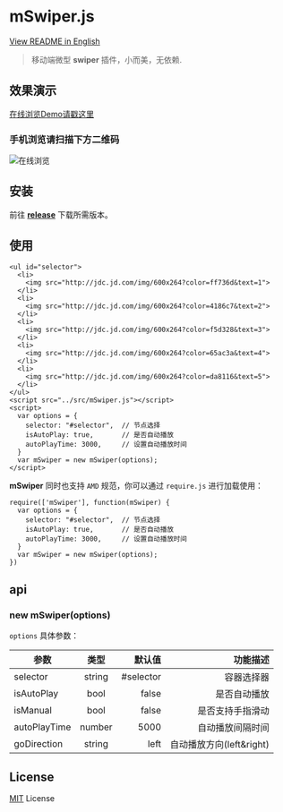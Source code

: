 # mSwiper.js

[View README in English](https://github.com/JohnsenZhou/vue-mobile-starter/blob/master/README_en.md)

> 移动端微型 **swiper** 插件，小而美，无依赖.

## 效果演示
[在线浏览Demo请戳这里](https://johnsenzhou.github.io/mSwiper.js/)
### 手机浏览请扫描下方二维码
![在线浏览](https://raw.githubusercontent.com/JohnsenZhou/NodeApp-Deploy/img/swiper.png)


## 安装
前往 **[release](https://github.com/JohnsenZhou/mSwiper.js/releases)** 下载所需版本。

## 使用

```
<ul id="selector">
  <li>
    <img src="http://jdc.jd.com/img/600x264?color=ff736d&text=1">
  </li>
  <li>
    <img src="http://jdc.jd.com/img/600x264?color=4186c7&text=2">
  </li>
  <li>
    <img src="http://jdc.jd.com/img/600x264?color=f5d328&text=3">
  </li>
  <li>
    <img src="http://jdc.jd.com/img/600x264?color=65ac3a&text=4">
  </li>
  <li>
    <img src="http://jdc.jd.com/img/600x264?color=da8116&text=5">
  </li>
</ul>
<script src="../src/mSwiper.js"></script>
<script>
  var options = {
    selector: "#selector",  // 节点选择
    isAutoPlay: true,       // 是否自动播放
    autoPlayTime: 3000,     // 设置自动播放时间
  }
  var mSwiper = new mSwiper(options);
</script>
```
**mSwiper** 同时也支持 ``AMD`` 规范，你可以通过 ``require.js`` 进行加载使用：

```
require(['mSwiper'], function(mSwiper) {
  var options = {
    selector: "#selector",  // 节点选择
    isAutoPlay: true,       // 是否自动播放
    autoPlayTime: 3000,     // 设置自动播放时间
  }
  var mSwiper = new mSwiper(options);
})
```

## api

### new mSwiper(options)

``options`` 具体参数：

| 参数        | 类型           | 默认值  | 功能描述  |
| ------------- |:-------------:| -----:| -----:|
| selector      | string | #selector | 容器选择器  |
| isAutoPlay      | bool      |   false| 是否自动播放  |
| isManual | bool      |    false | 是否支持手指滑动  |
| autoPlayTime | number      |    5000 | 自动播放间隔时间  |
| goDirection | string      |    left | 自动播放方向(left&right)  |

## License

[MIT](https://github.com/JohnsenZhou/mSwiper.js/blob/master/LICENSE) License
